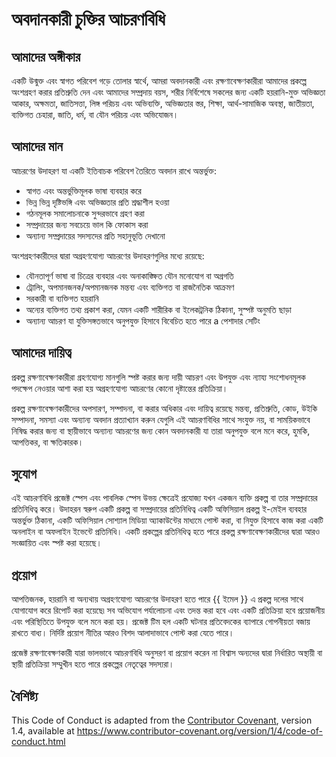 # অবদানকারী চুক্তির আচরণবিধি

## আমাদের অঙ্গীকার

একটি উন্মুক্ত এবং স্বাগত পরিবেশ গড়ে তোলার স্বার্থে, আমরা
অবদানকারী এবং রক্ষণাবেক্ষণকারীরা আমাদের প্রকল্পে অংশগ্রহণ করার প্রতিশ্রুতি দেন এবং
আমাদের সম্প্রদায় বয়স, শরীর নির্বিশেষে সকলের জন্য একটি হয়রানি-মুক্ত অভিজ্ঞতা
আকার, অক্ষমতা, জাতিসত্তা, লিঙ্গ পরিচয় এবং অভিব্যক্তি, অভিজ্ঞতার স্তর,
শিক্ষা, আর্থ-সামাজিক অবস্থা, জাতীয়তা, ব্যক্তিগত চেহারা, জাতি,
ধর্ম, বা যৌন পরিচয় এবং অভিযোজন।

## আমাদের মান

আচরণের উদাহরণ যা একটি ইতিবাচক পরিবেশ তৈরিতে অবদান রাখে
অন্তর্ভুক্ত:

- স্বাগত এবং অন্তর্ভুক্তিমূলক ভাষা ব্যবহার করে
- ভিন্ন ভিন্ন দৃষ্টিভঙ্গি এবং অভিজ্ঞতার প্রতি শ্রদ্ধাশীল হওয়া
- গঠনমূলক সমালোচনাকে সুন্দরভাবে গ্রহণ করা
- সম্প্রদায়ের জন্য সবচেয়ে ভাল কি ফোকাস করা
- অন্যান্য সম্প্রদায়ের সদস্যদের প্রতি সহানুভূতি দেখানো

অংশগ্রহণকারীদের দ্বারা অগ্রহণযোগ্য আচরণের উদাহরণগুলির মধ্যে রয়েছে:

- যৌনতাপূর্ণ ভাষা বা চিত্রের ব্যবহার এবং অনাকাঙ্ক্ষিত যৌন মনোযোগ বা
   অগ্রগতি
- ট্রোলিং, অপমানজনক/অপমানজনক মন্তব্য এবং ব্যক্তিগত বা রাজনৈতিক আক্রমণ
- সরকারী বা ব্যক্তিগত হয়রানি
- অন্যের ব্যক্তিগত তথ্য প্রকাশ করা, যেমন একটি শারীরিক বা ইলেকট্রনিক
   ঠিকানা, সুস্পষ্ট অনুমতি ছাড়া
- অন্যান্য আচরণ যা যুক্তিসঙ্গতভাবে অনুপযুক্ত হিসাবে বিবেচিত হতে পারে a
   পেশাদার সেটিং

## আমাদের দায়িত্ব

প্রকল্প রক্ষণাবেক্ষণকারীরা গ্রহণযোগ্য মানগুলি স্পষ্ট করার জন্য দায়ী
আচরণ এবং উপযুক্ত এবং ন্যায্য সংশোধনমূলক পদক্ষেপ নেওয়ার আশা করা হয়
অগ্রহণযোগ্য আচরণের কোনো দৃষ্টান্তের প্রতিক্রিয়া।

প্রকল্প রক্ষণাবেক্ষণকারীদের অপসারণ, সম্পাদনা, বা করার অধিকার এবং দায়িত্ব রয়েছে
মন্তব্য, প্রতিশ্রুতি, কোড, উইকি সম্পাদনা, সমস্যা এবং অন্যান্য অবদান প্রত্যাখ্যান করুন
যেগুলি এই আচরণবিধির সাথে সংযুক্ত নয়, বা সাময়িকভাবে নিষিদ্ধ করার জন্য বা
স্থায়ীভাবে অন্যান্য আচরণের জন্য কোন অবদানকারী যা তারা অনুপযুক্ত বলে মনে করে,
হুমকি, আপত্তিকর, বা ক্ষতিকারক।

## সুযোগ

এই আচরণবিধি প্রজেক্ট স্পেস এবং পাবলিক স্পেস উভয় ক্ষেত্রেই প্রযোজ্য
যখন একজন ব্যক্তি প্রকল্প বা তার সম্প্রদায়ের প্রতিনিধিত্ব করে। উদাহরন স্বরুপ
একটি প্রকল্প বা সম্প্রদায়ের প্রতিনিধিত্ব একটি অফিসিয়াল প্রকল্প ই-মেইল ব্যবহার অন্তর্ভুক্ত
ঠিকানা, একটি অফিসিয়াল সোশ্যাল মিডিয়া অ্যাকাউন্টের মাধ্যমে পোস্ট করা, বা নিযুক্ত হিসাবে কাজ করা
একটি অনলাইন বা অফলাইন ইভেন্টে প্রতিনিধি। একটি প্রকল্পের প্রতিনিধিত্ব হতে পারে
প্রকল্প রক্ষণাবেক্ষণকারীদের দ্বারা আরও সংজ্ঞায়িত এবং স্পষ্ট করা হয়েছে।

## প্রয়োগ

আপত্তিজনক, হয়রানি বা অন্যথায় অগ্রহণযোগ্য আচরণের উদাহরণ হতে পারে
{{ ইমেল }} এ প্রকল্প দলের সাথে যোগাযোগ করে রিপোর্ট করা হয়েছে৷ সব
অভিযোগ পর্যালোচনা এবং তদন্ত করা হবে এবং একটি প্রতিক্রিয়া হবে
প্রয়োজনীয় এবং পরিস্থিতিতে উপযুক্ত বলে মনে করা হয়। প্রজেক্ট টিম হল
একটি ঘটনার প্রতিবেদকের ব্যাপারে গোপনীয়তা বজায় রাখতে বাধ্য।
নির্দিষ্ট প্রয়োগ নীতির আরও বিশদ আলাদাভাবে পোস্ট করা যেতে পারে।

প্রজেক্ট রক্ষণাবেক্ষণকারী যারা ভালভাবে আচরণবিধি অনুসরণ বা প্রয়োগ করেন না
বিশ্বাস অন্যদের দ্বারা নির্ধারিত অস্থায়ী বা স্থায়ী প্রতিক্রিয়া সম্মুখীন হতে পারে
প্রকল্পের নেতৃত্বের সদস্যরা।

## বৈশিষ্ট্য

This Code of Conduct is adapted from the [Contributor Covenant][homepage], version 1.4,
available at https://www.contributor-covenant.org/version/1/4/code-of-conduct.html

[homepage]: https://www.contributor-covenant.org